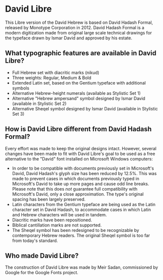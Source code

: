 # David Libre
This Libre version of the David Hebrew is based on David Hadash Formal, released by Monotype Corporation in 2012. David Hadash Formal is a modern digitization made from original large scale technical drawings for the typeface drawn by Ismar David and approved by his estate.

## What typographic features are available in David Libre?
* Full Hebrew set with diacritic marks (nikud)
* Three weights: Regular, Medium & Bold
* Extended Latin set, based on the Gentium typeface with additional symbols
* Alternative Hebrew-height numerals (available as Stylistic Set 1)
* Alternative "Hebrew ampersand" symbol designed by Ismar David (available in Stylistic Set 2)
* Alternative Sheqel symbol designed by Ismar David (available in Stylistic Set 3)

## How is David Libre different from David Hadash Formal?
Every effort was made to keep the original designs intact. However, several changes have been made to fit with David Libre's goal to be used as a free alternative to the "David" font installed on Microsoft Windows computers:
* In order to be compatible with documents previously set in Microsoft's David, David Hadash's glyph size has been reduced by 12.5%. This was made to prevent cases in which documents previously typed in Microsoft's David to take up more pages and cause odd line breaks. Please note that this does _not_ guarantee full compatibility with Microsoft's David, only a close approximation. The type's original spacing has been largely preserved.
* Latin characters from the Gentium typeface are being used as the Latin character set in David Hadash, to accommodate cases in which Latin and Hebrew characters will be used in tandem.
* Diacritic marks have been repositioned.
* Biblical cantillation marks are not supported.
* The Sheqel symbol has been redesigned to be recognizable by contemporary Hebrew readers. The original Sheqel symbol is too far from today's standard.

## Who made David Libre?
The construction of David Libre was made by Meir Sadan, commissioned by Google for the Google Fonts project.
